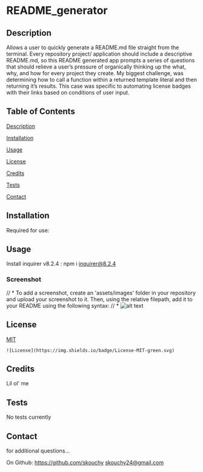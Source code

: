
  # README_generator

  ## Description
  Allows a user to quickly generate a README.md file straight from the terminal. 
  Every repository project/ application should include a descriptive README.md, so this README generated app prompts a series of questions that should relieve a user’s pressure of organically thinking up the what, why, and how for every project they create.
  My biggest challenge, was determining how to call a function within a returned template literal and then returning it’s results. This case was specific to automating license badges with their links based on conditions of user input.

  ## Table of Contents
  [Description](#description)

  [Installation](#installation)

  [Usage](#usage)

  [License](#license)

  [Credits](#credits)

  [Tests](#tests)

  [Contact](#contact)


  ## Installation
  Required for use:

  ## Usage
  Install inquirer v8.2.4 : npm i inquirer@8.2.4
  
  ### Screenshot
  // * To add a screenshot, create an 'assets/images' folder in your repository and upload your screenshot to it. Then, using the relative filepath, add it to your README using the following syntax:
  // * ![alt text](assets/images/screenshot.png)

  ## License
  [MIT](https://opensource.org/license/MIT/)
 
    ![License](https://img.shields.io/badge/License-MIT-green.svg)

  ## Credits
  Lil ol' me

  ## Tests
  No tests currently

  ## Contact
  for additional questions...
  
  On Github: https://github.com/skouchy
  skouchy24@gmail.com

